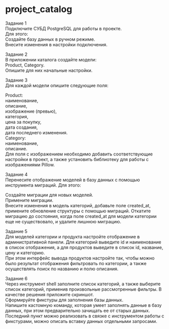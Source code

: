 # project_catalog
Задание 1\
Подключите СУБД PostgreSQL для работы в проекте.\
Для этого:\
Создайте базу данных в ручном режиме.\
Внесите изменения в настройки подключения.

Задание 2\
В приложении каталога создайте модели:\
Product, Category.\
Опишите для них начальные настройки.

Задание 3\
Для каждой модели опишите следующие поля:

Product:\
наименование,\
описание,\
изображение (превью),\
категория,\
цена за покупку,\
дата создания,\
дата последнего изменения.\
Category:\
наименование,\
описание.\
Для поля с изображением необходимо добавить соответствующие настройки в проект, а также установить библиотеку для работы с изображениями 
Pillow.

Задание 4\
Перенесите отображение моделей в базу данных с помощью инструмента миграций. Для этого:

Создайте миграции для новых моделей.\
Примените миграции.\
Внесите изменения в модель категорий, добавьте поле 
created_at, примените обновление структуры с помощью миграций.
Откатите миграцию до состояния, когда поле created_at
 для модели категории еще не существовало, и удалите лишнюю миграцию.

Задание 5\
Для моделей категории и продукта настройте отображение в административной панели. Для категорий выведите id и наименование в список отображения, а для продуктов выведите в список id, название, цену и категорию.\
При этом интерфейс вывода продуктов настройте так, чтобы можно было результат отображения фильтровать по категории, а также осуществлять поиск по названию и полю описания.

Задание 6\
Через инструмент shell заполните список категорий, а также выберите список категорий, применив произвольные рассмотренные фильтры. В качестве решения приложите скриншот.\
Сформируйте фикстуры для заполнения базы данных.\
Напишите кастомную команду, которая умеет заполнять данные в базу данных, при этом предварительно зачищать ее от старых данных.
Последний пункт можно реализовать в связке с инструментом работы с фикстурами, можно описать вставку данных отдельными запросами.